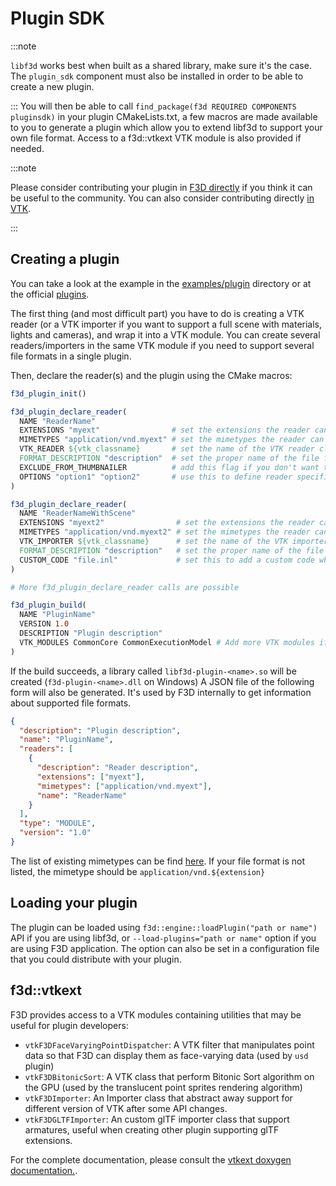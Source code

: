 # Plugin SDK

:::note

`libf3d` works best when built as a shared library, make sure it's the case. The `plugin_sdk` component must also be installed in order to be able to create a new plugin.

:::
You will then be able to call `find_package(f3d REQUIRED COMPONENTS pluginsdk)` in your plugin CMakeLists.txt, a few macros are made available to you to generate a plugin which allow you to extend libf3d to support your own file format. Access to a f3d::vtkext VTK module is also provided if needed.

:::note

Please consider contributing your plugin in [F3D directly](https://github.com/f3d-app/f3d/tree/master/plugins) if you think it can be useful to the community.
You can also consider contributing directly [in VTK](https://gitlab.kitware.com/vtk/vtk/blob/master/Documentation/dev/git/develop.md).

:::
## Creating a plugin

You can take a look at the example in the [examples/plugin](https://github.com/f3d-app/f3d/tree/master/examples/plugins) directory or at the official [plugins](https://github.com/f3d-app/f3d/tree/master/plugins).

The first thing (and most difficult part) you have to do is creating a VTK reader (or a VTK importer if you want to support a full scene with materials, lights and cameras), and wrap it into a VTK module. You can create several readers/importers in the same VTK module if you need to support several file formats in a single plugin.

Then, declare the reader(s) and the plugin using the CMake macros:

```cmake
f3d_plugin_init()

f3d_plugin_declare_reader(
  NAME "ReaderName"
  EXTENSIONS "myext"                # set the extensions the reader can support
  MIMETYPES "application/vnd.myext" # set the mimetypes the reader can support
  VTK_READER ${vtk_classname}       # set the name of the VTK reader class you have created
  FORMAT_DESCRIPTION "description"  # set the proper name of the file format
  EXCLUDE_FROM_THUMBNAILER          # add this flag if you don't want thumbnail generation for this reader
  OPTIONS "option1" "option2"       # use this to define reader specific option that can be defined by the user
)

f3d_plugin_declare_reader(
  NAME "ReaderNameWithScene"
  EXTENSIONS "myext2"                # set the extensions the reader can support
  MIMETYPES "application/vnd.myext2" # set the mimetypes the reader can support
  VTK_IMPORTER ${vtk_classname}      # set the name of the VTK importer class you have created
  FORMAT_DESCRIPTION "description"   # set the proper name of the file format
  CUSTOM_CODE "file.inl"             # set this to add a custom code when instancing your class, this is where reader options should be processed
)

# More f3d_plugin_declare_reader calls are possible

f3d_plugin_build(
  NAME "PluginName"
  VERSION 1.0
  DESCRIPTION "Plugin description"
  VTK_MODULES CommonCore CommonExecutionModel # Add more VTK modules if necessary
)
```

If the build succeeds, a library called `libf3d-plugin-<name>.so` will be created (`f3d-plugin-<name>.dll` on Windows)
A JSON file of the following form will also be generated. It's used by F3D internally to get information about supported file formats.

```json
{
  "description": "Plugin description",
  "name": "PluginName",
  "readers": [
    {
      "description": "Reader description",
      "extensions": ["myext"],
      "mimetypes": ["application/vnd.myext"],
      "name": "ReaderName"
    }
  ],
  "type": "MODULE",
  "version": "1.0"
}
```

The list of existing mimetypes can be find [here](https://www.iana.org/assignments/media-types/media-types.xhtml). If your file format is not listed, the mimetype should be `application/vnd.${extension}`

## Loading your plugin

The plugin can be loaded using `f3d::engine::loadPlugin("path or name")` API if you are using libf3d, or `--load-plugins="path or name"` option if you are using F3D application.
The option can also be set in a configuration file that you could distribute with your plugin.

## f3d::vtkext

F3D provides access to a VTK modules containing utilities that may be useful for plugin developers:

- `vtkF3DFaceVaryingPointDispatcher`: A VTK filter that manipulates point data so that F3D can display them as face-varying data (used by `usd` plugin)
- `vtkF3DBitonicSort`: A VTK class that perform Bitonic Sort algorithm on the GPU (used by the translucent point sprites rendering algorithm)
- `vtkF3DImporter`: An Importer class that abstract away support for different version of VTK after some API changes.
- `vtkF3DGLTFImporter`: An custom glTF importer class that support armatures, useful when creating other plugin supporting glTF extensions.

For the complete documentation, please consult the [vtkext doxygen documentation.](https://f3d.app/docs/next/category/vtkext-api-reference).
